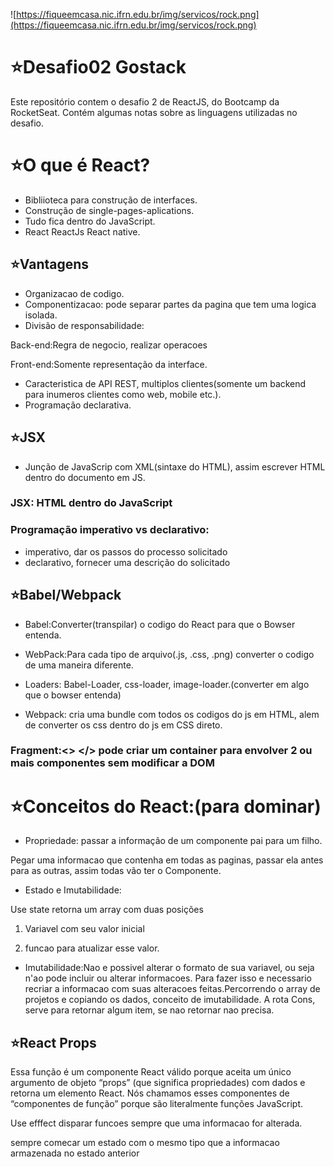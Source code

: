 ![https://fiqueemcasa.nic.ifrn.edu.br/img/servicos/rock.png](https://fiqueemcasa.nic.ifrn.edu.br/img/servicos/rock.png)


# ⭐Desafio02 Gostack
Este repositório contem o desafio 2 de ReactJS, do Bootcamp da RocketSeat. Contém algumas notas sobre as linguagens utilizadas no desafio.
# ⭐O que é React?

- Bibliioteca para construção de interfaces.
- Construção de single-pages-aplications.
- Tudo fica dentro do JavaScript.
- React ReactJs React native.

## ⭐Vantagens

- Organizacao de codigo.
- Componentizacao: pode separar partes da pagina que tem uma logica isolada.
- Divisão de responsabilidade:

Back-end:Regra de negocio, realizar operacoes

Front-end:Somente representação da interface.

- Caracteristica de API REST, multiplos clientes(somente um backend para inumeros clientes como web, mobile etc.).
- Programação declarativa.

## ⭐JSX

- Junção de JavaScrip com XML(sintaxe do HTML), assim escrever HTML dentro do documento em JS.

### JSX: HTML dentro do JavaScript

### Programação imperativo vs declarativo:

- imperativo, dar os passos do processo solicitado
- declarativo, fornecer uma descrição do solicitado

## ⭐Babel/Webpack

- Babel:Converter(transpilar) o codigo do React para que o Bowser entenda.
- WebPack:Para cada tipo de arquivo(.js, .css, .png) converter o codigo de uma maneira diferente.
- Loaders: Babel-Loader, css-loader, image-loader.(converter em algo que o bowser entenda)

- Webpack: cria uma bundle com todos os codigos do js em HTML, alem de converter os css dentro do js em CSS direto.

### Fragment:<> </> pode criar um container para envolver 2 ou mais componentes sem modificar a DOM

# ⭐Conceitos do React:(para dominar)

- Propriedade: passar a informação de um componente pai para um filho.

Pegar uma informacao que contenha em todas as paginas, passar ela antes para as outras, assim todas vão ter o Componente.

- Estado e Imutabilidade:

Use state retorna um array com duas posições

1. Variavel com seu valor inicial

2. funcao para atualizar esse valor.

- Imutabilidade:Nao e possivel alterar o formato de sua variavel, ou seja n'ao pode incluir ou alterar informacoes. Para fazer isso e necessario recriar a informacao com suas alteracoes feitas.Percorrendo o array de projetos e copiando os dados, conceito de imutabilidade.
A rota Cons, serve para retornar algum item, se nao retornar nao precisa.

## ⭐React Props

Essa função é um componente React válido porque aceita um único argumento de objeto “props” (que significa propriedades) com dados e retorna um elemento React. Nós chamamos esses componentes de “componentes de função” porque são literalmente funções JavaScript.

Use efffect disparar funcoes sempre que uma informacao for alterada.

sempre comecar um estado com o mesmo tipo que a informacao armazenada no estado anterior
